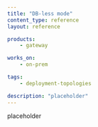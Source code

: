 ```yaml
---
title: "DB-less mode"
content_type: reference
layout: reference

products:
    - gateway

works_on:
    - on-prem

tags:
    - deployment-topologies

description: "placeholder"
---
```


placeholder